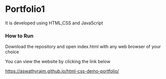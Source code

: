# Portfolio1

It is developed using HTML,CSS and JavaScript

### How to Run

Download the repository and open index.html with any web browser of your choice

You can view the website by clicking the link below

https://aswathyrajm.github.io/html-css-demo-portfolio/

